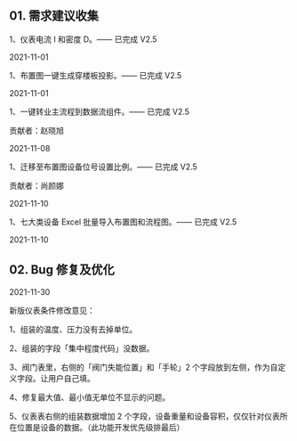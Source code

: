 ## 01. 需求建议收集

1、仪表电流 I 和密度 D。—— 已完成 V2.5

2021-11-01

1、布置图一键生成穿楼板投影。—— 已完成 V2.5

2021-11-01

1、一键转业主流程到数据流组件。—— 已完成 V2.5

贡献者：赵晓旭

2021-11-08

1、迁移至布置图设备位号设置比例。—— 已完成 V2.5

贡献者：尚颜娜

2021-11-10

1、七大类设备 Excel 批量导入布置图和流程图。—— 已完成 V2.5

2021-11-10



## 02. Bug 修复及优化

2021-11-30 

新版仪表条件修改意见：

1、组装的温度、压力没有去掉单位。

2、组装的字段「集中程度代码」没数据。

3、阀门表里，右侧的「阀门失能位置」和「手轮」2 个字段放到左侧，作为自定义字段。让用户自己填。

4、修复最大值、最小值无单位不显示的问题。

5、仪表表右侧的组装数据增加 2 个字段，设备重量和设备容积，仅仅针对仪表所在位置是设备的数据。（此功能开发优先级排最后）